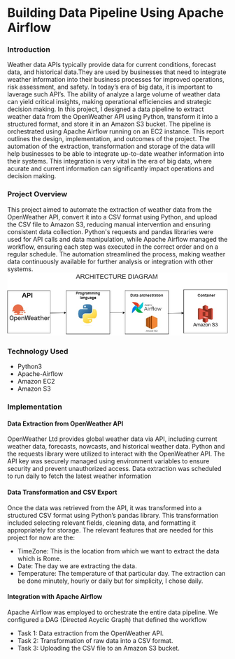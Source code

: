 # Building Data Pipeline Using Apache Airflow

### Introduction
Weather data APIs typically provide data for current conditions, forecast data, and historical data.They are used by businesses that need to integrate weather information into their business processes for improved operations, risk assessment, and safety. In today’s era of big data, it is important to laverage such API’s. The ability of analyze a large volume of weather data can yield critical insights, making operational efficiencies and strategic decision making.
In this project, I designed a data pipeline to extract weather data from the OpenWeather API using
Python, transform it into a structured format, and store it in an Amazon S3 bucket. The pipeline
is orchestrated using Apache Airflow running on an EC2 instance. This report outlines the design,
implementation, and outcomes of the project. The automation of the extraction, transformation
and storage of the data will help businesses to be able to integrate up-to-date weather information
into their systems. This integration is very vital in the era of big data, where acurate and current information can significantly impact operations and decision making.

### Project Overview
This project aimed to automate the extraction of weather data from the OpenWeather API, convert it into a CSV format using Python, and upload the CSV file to Amazon S3, reducing manual intervention and ensuring consistent data collection. Python's requests and pandas libraries were used for API calls and data manipulation, while Apache Airflow managed the workflow, ensuring each step was executed in the correct order and on a regular schedule. The automation streamlined the process, making weather data continuously available for further analysis or integration with other systems.
![Architecture Diagram](https://github.com/annLamin/WeatherDataPipeline/blob/main/workflow_diagram.jpg)

### Technology Used
- Python3
- Apache-Airflow
- Amazon EC2
- Amazon S3
###   Implementation
#### Data Extraction from OpenWeather API
OpenWeather Ltd provides global weather data via API, including current weather data, forecasts,
nowcasts, and historical weather data. Python and the requests library were utilized to interact with
the OpenWeather API. The API key was securely managed using environment variables to ensure
security and prevent unauthorized access. Data extraction was scheduled to run daily to fetch the
latest weather information
#### Data Transformation and CSV Export
Once the data was retrieved from the API, it was transformed into a structured CSV format using
Python’s pandas library. This transformation included selecting relevant fields, cleaning data, and 
formatting it appropriately for storage. The relevant features that are needed for this project for
now are the:
 - TimeZone: This is the location from which we want to extract the data which is Rome.
- Date: The day we are extracting the data.
- Temperature: The temperature of that particular day.
The extraction can be done minutely, hourly or daily but for simplicity, I chose daily.

#### Integration with Apache Airflow
Apache Airflow was employed to orchestrate the entire data pipeline. We configured a DAG (Directed Acyclic Graph) that defined the workflow
- Task 1: Data extraction from the OpenWeather API.
- Task 2: Transformation of raw data into a CSV format.
- Task 3: Uploading the CSV file to an Amazon S3 bucket.

